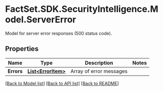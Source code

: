 # FactSet.SDK.SecurityIntelligence.Model.ServerError
Model for server error responses (500 status code).

## Properties

Name | Type | Description | Notes
------------ | ------------- | ------------- | -------------
**Errors** | [**List&lt;ErrorItem&gt;**](ErrorItem.md) | Array of error messages | 

[[Back to Model list]](../README.md#documentation-for-models) [[Back to API list]](../README.md#documentation-for-api-endpoints) [[Back to README]](../README.md)

